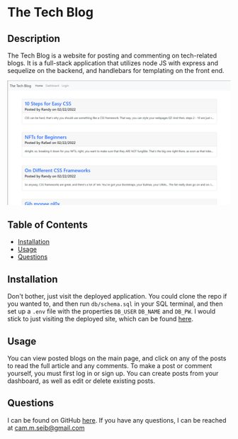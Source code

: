 # The Tech Blog


	
## Description

The Tech Blog is a website for posting and commenting on tech-related blogs. It is a full-stack application that utilizes node JS with express and sequelize on the backend, and handlebars for templating on the front end.

![A homepage with a beautiful nav bar and several blog posts. It seems like you could read and post blogs here. Perchance.](./images/home.png)

## Table of Contents

- [Installation](#installation)
- [Usage](#usage)
- [Questions](#questions)


## Installation

Don't bother, just visit the deployed application. You could clone the repo if you wanted to, and then run `db/schema.sql` in your SQL terminal, and then set up a `.env` file with the properties `DB_USER` `DB_NAME` and `DB_PW`. I would stick to just visiting the deployed site, which can be found [here](https://cmseibel-tech-blog.herokuapp.com/).

## Usage

You can view posted blogs on the main page, and click on any of the posts to read the full article and any comments. To make a post or comment yourself, you must first log in or sign up. You can create posts from your dashboard, as well as edit or delete existing posts.

## Questions

I can be found on GitHub [here](https://github.com/CameronMSeibel).
If you have any questions, I can be reached at cam.m.seib@gmail.com


